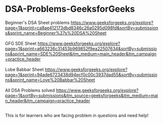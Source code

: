 # DSA-Problems-GeeksforGeeks

Beginner's DSA Sheet problems https://www.geeksforgeeks.org/explore?page=1&sprint=ca8ae412173dbd8346c26a0295d098fd&sortBy=submissions&sprint_name=Beginner%27s%20DSA%20Sheet <br/> <br/>
GFG SDE Sheet https://www.geeksforgeeks.org/explore?page=1&sprint=a663236c31453b969852f9ea22507634&sortBy=submissions&sprint_name=SDE%20Sheet&itm_medium=main_header&itm_campaign=practice_header <br/> <br/>
Lobe Babbar Sheet https://www.geeksforgeeks.org/explore?page=1&sprint=94ade6723438d94ecf0c00c3937dad55&sortBy=submissions&sprint_name=Love%20Babbar%20Sheet <br/> <br/>
All DSA Problems solved https://www.geeksforgeeks.org/explore?page=1&sortBy=submissions&itm_source=geeksforgeeks&itm_medium=main_header&itm_campaign=practice_header
 <br/> <br/>

This is for learners who are facing problem in questions and need help! <br/>

